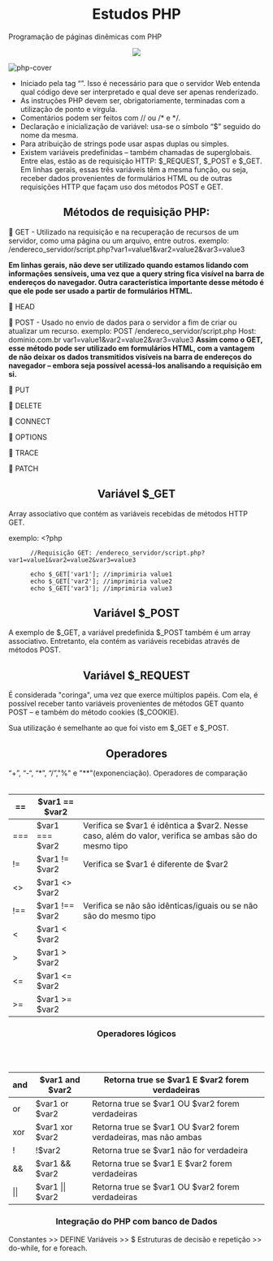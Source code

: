 <h1 align="center">Estudos PHP</h1>
Programação de páginas dinêmicas com PHP
<p align="center">
<img src="http://img.shields.io/static/v1?label=STATUS&message=EM%20DESENVOLVIMENTO&color=GREEN&style=for-the-badge"/>
</p>

![php-cover](https://user-images.githubusercontent.com/100588945/160294625-24baedc3-b370-48ac-b1d4-160b3cfba47e.png)

- Iniciado pela tag “<?php” e fechado com a tag “?>”.
Isso é necessário para que o servidor Web entenda qual código deve ser interpretado e qual deve ser apenas renderizado.
- As instruções PHP devem ser, obrigatoriamente, terminadas com a utilização de ponto e vírgula.
- Comentários podem ser feitos com // ou /* e */.
- Declaração e inicialização de variável: usa-se o símbolo “$” seguido do nome da mesma.
- Para atribuição de strings pode usar aspas duplas ou simples.
- Existem variáveis predefinidas – também chamadas de superglobais. Entre elas, estão as de requisição HTTP: $_REQUEST, $_POST e $_GET. Em linhas gerais,
essas três variáveis têm a mesma função, ou seja, receber dados provenientes de formulários HTML ou de outras requisições HTTP que façam uso dos métodos POST e GET.

<h2 align="center">Métodos de requisição PHP:</h1>

🐘 GET - Utilizado na requisição e na recuperação de recursos de um servidor, como uma página ou um arquivo, entre outros.
exemplo: /endereco_servidor/script.php?var1=value1&var2=value2&var3=value3

**Em linhas gerais, não deve ser utilizado quando estamos lidando com informações sensíveis, uma vez que a query string fica visível na barra de endereços do navegador. Outra característica importante desse método é que ele pode ser usado a partir de formulários HTML.**

🐘 HEAD

🐘 POST - Usado no envio de dados para o servidor a fim de criar ou atualizar um recurso.
exemplo:  POST /endereco_servidor/script.php
          Host: dominio.com.br
          var1=value1&var2=value2&var3=value3
**Assim como o GET, esse método pode ser utilizado em formulários HTML, com a vantagem de não deixar os dados transmitidos visíveis na barra de endereços do navegador – embora seja possível acessá-los analisando a requisição em si.**

🐘 PUT

🐘 DELETE

🐘 CONNECT

🐘 OPTIONS

🐘 TRACE

🐘 PATCH

<h2 align="center">Variável $_GET</h2>
  Array associativo que contém as variáveis recebidas de métodos HTTP GET.
  
exemplo: <?php

          //Requisição GET: /endereco_servidor/script.php?var1=value1&var2=value2&var3=value3

          echo $_GET['var1']; //imprimiria value1
          echo $_GET['var2']; //imprimiria value2
          echo $_GET['var3']; //imprimiria value3

<H2 align="center">Variável $_POST</H2>
A exemplo de $_GET, a variável predefinida $_POST também é um array associativo. Entretanto, ela contém as variáveis recebidas através de métodos POST.

<h2 align="center">Variável $_REQUEST</h2>
É considerada "coringa", uma vez que exerce múltiplos papéis. Com ela, é possível receber tanto variáveis provenientes de métodos GET 
quanto POST – e também do método cookies ($_COOKIE).

Sua utilização é semelhante ao que foi visto em $_GET e $_POST.

<h2 align="center">Operadores</h2>
“+”, “-“, “*”, “/”,"%" e "**"(exponenciação).

<?php

$var1 = 4; //a variável foi inicializada com o valor de 4
$var1 += 2; //com a utilização da combinação de operadores a variável $var1 passou a ter o valor de 6 (4 + 2)
$var1 *= 2; //com a utilização da combinação de operadores a variável $var1 passou a ter o valor de 12 (4 + 2) * 2

$var2 = "Programação";
$var2 .= " com PHP"; //com a utilização da combinação de operadores a variável $var2 passou a ter o conteúdo "Programação com PHP"

$var = ($var4 = "Copie esses códigos") . " e pratique seus conhecimentos!" ;
/*
No exemplo acima o conteúdo da variável $var3 é igual a "Copie esses códigos e pratique seus conhecimentos!"
Já a variável $var4 possui o conteúdo "Copie esses códigos"
*/

<h3 align="center">Operadores de comparação</h3></br></br>
<table><thead><tr><th>==</th><th>$var1 == $var2</th><th></th></tr></thead><tbody><tr><td>===</td><td>$var1 === $var2</td><td>Verifica se $var1 é idêntica a $var2. Nesse caso, além do valor, verifica se ambas são do mesmo tipo</td></tr><tr><td>!=</td><td>$var1 != $var2</td><td>Verifica se $var1 é diferente de $var2</td></tr><tr><td>&lt;&gt;</td><td>$var1 &lt;&gt; $var2</td><td></td></tr><tr><td>!==</td><td>$var1 !== $var2</td><td>Verifica se não são idênticas/iguais ou se não são do mesmo tipo</td></tr><tr><td>&lt;</td><td>$var1 &lt; $var2</td><td></td></tr><tr><td>&gt;</td><td>$var1 &gt; $var2</td><td></td></tr><tr><td>&lt;=</td><td>$var1 &lt;= $var2</td><td></td></tr><tr><td>&gt;=</td><td>$var1 &gt;= $var2</td><td></td></tr></tbody></table>

<h3 align="center">Operadores lógicos</h3></br></br>
<table><thead><tr><th>and</th><th>$var1 and $var2</th><th>Retorna true se $var1 E $var2 forem verdadeiras</th></tr></thead><tbody><tr><td>or</td><td>$var1 or $var2</td><td>Retorna true se $var1 OU $var2 forem verdadeiras</td></tr><tr><td>xor</td><td>$var1 xor $var2</td><td>Retorna true se $var1 OU $var2 forem verdadeiras, mas não ambas</td></tr><tr><td>!</td><td>!$var2</td><td>Retorna true se $var1 não for verdadeira</td></tr><tr><td>&amp;&amp;</td><td>$var1 &amp;&amp; $var2</td><td>Retorna true se $var1 E $var2 forem verdadeiras</td></tr><tr><td>||</td><td>$var1 || $var2</td><td>Retorna true se $var1 OU $var2 forem verdadeiras</td></tr></tbody></table>

<h3 align="center">Integração do PHP com banco de Dados</h3>

Constantes >> DEFINE
Variáveis >> $
Estruturas de decisão e repetição >> do-while, for e foreach.
